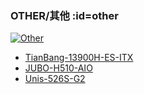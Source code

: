 ### OTHER/其他 :id=other

[![Other](/_media/brands/other.jpg ":size=240")](/other)

- [TianBang-13900H-ES-ITX](/r/TianBang-13900H-ES-ITX-OpenCore)
- [JUBO-H510-AIO](/r/JUBO-H510-AIO-OpenCore)
- [Unis-526S-G2](/r/Unis-526S-G2-OpenCore)
